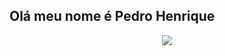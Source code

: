## Olá meu nome é Pedro Henrique

<div align="center">
  <a href="https://github.com/Jotage777%22%3E
  <img height="180em" src="https://github-readme-stats.vercel.app/api?username=PedroHenriqueGuerra&show_icons=true&theme=dark&include_all_commits=true&count_private=true%22/%3E
  <img height="180em" src="https://github-readme-stats.vercel.app/api/top-langs/?username=Jotage777&layout=compact&langs_count=7&theme=dark%22/%3E
</div>


  <div> 

  <a href="www.linkedin.com/in/pedro-henrique-guerra-de-abreu-6029a1222/" target="_blank"><img src="https://img.shields.io/badge/-LinkedIn-%230077B5?style=for-the-badge&logo=linkedin&logoColor=white" target="_blank"></a> 
 
 
  </div>
